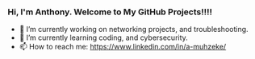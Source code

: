 ### Hi, I'm Anthony. Welcome to My GitHub Projects!!!!
- 🔭 I’m currently working on networking projects, and troubleshooting.
- 🌱 I’m currently learning coding, and cybersecurity.
- 📫 How to reach me: https://www.linkedin.com/in/a-muhzeke/
